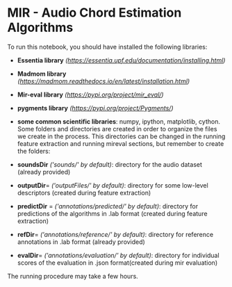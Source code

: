 # MIR - Audio Chord Estimation Algorithms 

To run this notebook, you should have installed the following libraries:

- **Essentia library** *(https://essentia.upf.edu/documentation/installing.html)*
- **Madmom library** *(https://madmom.readthedocs.io/en/latest/installation.html)*
- **Mir-eval library** *(https://pypi.org/project/mir_eval/)*
- **pygments library** *(https://pypi.org/project/Pygments/)*
- **some common scientific libraries**: numpy, ipython, matplotlib, cython.
Some folders and directories are created in order to organize the files we create in the process. This directories can be changed in the running feature extraction and running mireval sections, but remember to create the folders:

- **soundsDir** *('sounds/' by default)*: directory for the audio dataset (already provided)
- **outputDir**= *('outputFiles/' by default)*: directory for some low-level descriptors (created during feature extraction)
- **predictDir** = *('annotations/predicted/' by default)*: directory for predictions of the algorithms in .lab format (created during feature extraction) 
- **refDir**= *('annotations/reference/' by default)*: directory for reference annotations in .lab format (already provided)
- **evalDir**= *('annotations/evaluation/' by default)*: directory for individual scores of the evaluation in .json format(created during mir evaluation)

The running procedure may take a few hours.
